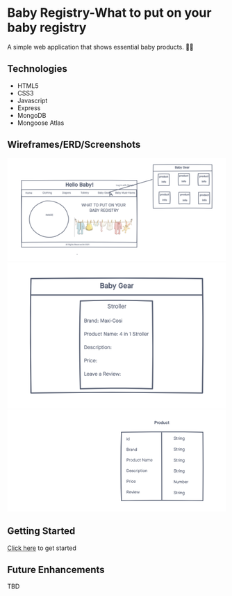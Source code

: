 # Baby Registry-What to put on your baby registry

A simple web application that shows essential baby products. 👶🏻

## Technologies
- HTML5
- CSS3
- Javascript
- Express
- MongoDB
- Mongoose Atlas

## Wireframes/ERD/Screenshots
![wireframe](./images/wireframe.png)
![wireframe2](./images/wireframe2.png)
![ERD](./images/ERD.png)




## Getting Started
[Click here]() to get started

## Future Enhancements
TBD
